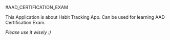 #AAD_CERTIFICATION_EXAM

This Application is about Habit Tracking App. Can be used for learning AAD Certification Exam.

*Please use it wisely :)*

